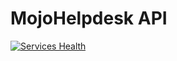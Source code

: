 # MojoHelpdesk API

[![Services Health](https://airnode.staging.montastic.io/badge)](https://airnode.staging.montastic.io)
